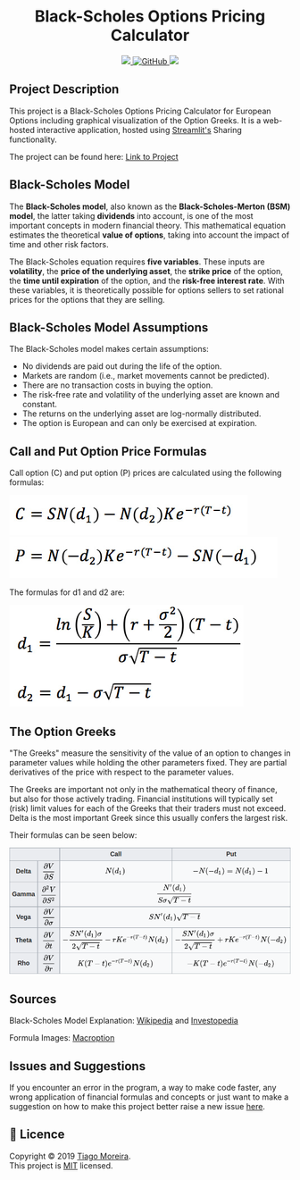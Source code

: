 <h1 align="center">Black-Scholes Options Pricing Calculator</h1>

<p align="center">
    <a href="https://share.streamlit.io/tfsm00/black-scholes-merton-model/main/BSM_streamlit.py">
        <img src="https://static.streamlit.io/badges/streamlit_badge_black_white.svg">
    </a>
    <a href="https://github.com/TFSM00/Black-Scholes-Merton-Model/blob/main/LICENSE.txt">
       <img alt="GitHub" src="https://img.shields.io/github/license/tfsm00/Black-Scholes-Merton-Model">
    </a>
    <img src="https://img.shields.io/badge/Made%20with-Python-1f425f.svg">
</p>

## Project Description


This project is a Black-Scholes Options Pricing Calculator for European Options including graphical visualization of the Option Greeks.
It is a web-hosted interactive application, hosted using [Streamlit's](streamlit.io) Sharing functionality.

The project can be found here: [Link to Project](https://share.streamlit.io/tfsm00/black-scholes-merton-model/main/BSM_streamlit.py)

## Black-Scholes Model


The **Black-Scholes model**, also known as the **Black-Scholes-Merton (BSM) model**, the latter taking **dividends** into account, is one of the most important concepts in modern financial theory. This mathematical equation estimates the theoretical **value of options**, taking into account the impact of time and other risk factors.

The Black-Scholes equation requires **five variables**. These inputs are **volatility**, the **price of the underlying asset**, the **strike price** of the option, the **time until expiration** of the option, and the **risk-free interest rate**. With these variables, it is theoretically possible for options sellers to set rational prices for the options that they are selling.

## Black-Scholes Model Assumptions


The Black-Scholes model makes certain assumptions:

- No dividends are paid out during the life of the option.
- Markets are random (i.e., market movements cannot be predicted).
- There are no transaction costs in buying the option.
- The risk-free rate and volatility of the underlying asset are known and constant.
- The returns on the underlying asset are log-normally distributed.
- The option is European and can only be exercised at expiration.

## Call and Put Option Price Formulas


Call option (C) and put option (P) prices are calculated using the following formulas:

![Call](call-formula.jpg)
![Put](put-formula.jpg)

The formulas for d1 and d2 are:

![d1](d1-d2-formula.jpg)

## The Option Greeks


"The Greeks" measure the sensitivity of the value of an option to changes in parameter values while holding the other parameters fixed. They are partial derivatives of the price with respect to the parameter values.

The Greeks are important not only in the mathematical theory of finance, but also for those actively trading. Financial institutions will typically set (risk) limit values for each of the Greeks that their traders must not exceed. Delta is the most important Greek since this usually confers the largest risk.

Their formulas can be seen below:

![Greek Formulas](greeks.png)

## Sources


Black-Scholes Model Explanation: [Wikipedia](https://en.wikipedia.org/wiki/Black%E2%80%93Scholes_model) and [Investopedia](https://www.investopedia.com/terms/b/blackscholes.asp)

Formula Images: [Macroption](https://www.macroption.com/black-scholes-formula/)

## Issues and Suggestions


If you encounter an error in the program, a way to make code faster, any wrong application of financial formulas and concepts or just want to make a suggestion on how to make this project better raise a new issue [here](https://github.com/TFSM00/Black-Scholes-Merton-Model/issues/new/choose). 

## 📝 Licence


Copyright © 2019 [Tiago Moreira](https://github.com/TFSM00).<br />
This project is [MIT](https://github.com/TFSM00/Black-Scholes-Merton-Model/blob/main/LICENSE.txt) licensed.
